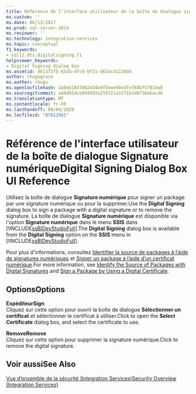 ```yaml
---
title: Référence de l’interface utilisateur de la boîte de dialogue signature numérique | Microsoft Docs
ms.custom: ''
ms.date: 06/13/2017
ms.prod: sql-server-2014
ms.reviewer: ''
ms.technology: integration-services
ms.topic: conceptual
f1_keywords:
- sql12.dts.digitalsigning.f1
helpviewer_keywords:
- Digital Signing dialog box
ms.assetid: d6137275-65d3-4fc9-bf31-d61dcd1228d4
author: chugugrace
ms.author: chugu
ms.openlocfilehash: 2a0eb1847082434edf5eae84e3fe788bf57814a8
ms.sourcegitcommit: ad4d92dce894592a259721a1571b1d8736abacdb
ms.translationtype: MT
ms.contentlocale: fr-FR
ms.lasthandoff: 08/04/2020
ms.locfileid: "87613561"
---
```

# <a name="digital-signing-dialog-box-ui-reference"></a><span data-ttu-id="0dc50-102">Référence de l'interface utilisateur de la boîte de dialogue Signature numérique</span><span class="sxs-lookup"><span data-stu-id="0dc50-102">Digital Signing Dialog Box UI Reference</span></span>
  <span data-ttu-id="0dc50-103">Utilisez la boîte de dialogue **Signature numérique** pour signer un package par une signature numérique ou pour la supprimer.</span><span class="sxs-lookup"><span data-stu-id="0dc50-103">Use the **Digital Signing** dialog box to sign a package with a digital signature or to remove the signature.</span></span> <span data-ttu-id="0dc50-104">La boîte de dialogue **Signature numérique** est disponible via l'option **Signature numérique** dans le menu **SSIS** dans [!INCLUDE[ssBIDevStudioFull](../includes/ssbidevstudiofull-md.md)].</span><span class="sxs-lookup"><span data-stu-id="0dc50-104">The **Digital Signing** dialog box is available from the **Digital Signing** option on the **SSIS** menu in [!INCLUDE[ssBIDevStudioFull](../includes/ssbidevstudiofull-md.md)].</span></span>  
  
 <span data-ttu-id="0dc50-105">Pour plus d’informations, consultez [Identifier la source de packages à l’aide de signatures numériques](security/identify-the-source-of-packages-with-digital-signatures.md) et [Signer un package à l’aide d’un certificat numérique](../../2014/integration-services/sign-a-package-by-using-a-digital-certificate.md).</span><span class="sxs-lookup"><span data-stu-id="0dc50-105">For more information, see [Identify the Source of Packages with Digital Signatures](security/identify-the-source-of-packages-with-digital-signatures.md) and [Sign a Package by Using a Digital Certificate](../../2014/integration-services/sign-a-package-by-using-a-digital-certificate.md).</span></span>  
  
## <a name="options"></a><span data-ttu-id="0dc50-106">Options</span><span class="sxs-lookup"><span data-stu-id="0dc50-106">Options</span></span>  
 <span data-ttu-id="0dc50-107">**Expéditeur**</span><span class="sxs-lookup"><span data-stu-id="0dc50-107">**Sign**</span></span>  
 <span data-ttu-id="0dc50-108">Cliquez sur cette option pour ouvrir la boîte de dialogue **Sélectionner un certificat** et sélectionner le certificat à utiliser.</span><span class="sxs-lookup"><span data-stu-id="0dc50-108">Click to open the **Select Certificate** dialog box, and select the certificate to use.</span></span>  
  
 <span data-ttu-id="0dc50-109">**Remove**</span><span class="sxs-lookup"><span data-stu-id="0dc50-109">**Remove**</span></span>  
 <span data-ttu-id="0dc50-110">Cliquez sur cette option pour supprimer la signature numérique.</span><span class="sxs-lookup"><span data-stu-id="0dc50-110">Click to remove the digital signature.</span></span>  
  
## <a name="see-also"></a><span data-ttu-id="0dc50-111">Voir aussi</span><span class="sxs-lookup"><span data-stu-id="0dc50-111">See Also</span></span>  
 [<span data-ttu-id="0dc50-112">Vue d’ensemble de la sécurité &#40;Integration Services&#41;</span><span class="sxs-lookup"><span data-stu-id="0dc50-112">Security Overview &#40;Integration Services&#41;</span></span>](security/security-overview-integration-services.md)  
  
  
